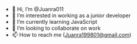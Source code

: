 - 👋 Hi, I’m @Juanra011
- 👀 I’m interested in working as a junior developer
- 🌱 I’m currently learning JavaScript
- 💞️ I’m looking to collaborate on work
- 📫 How to reach me (Juanra199801@gmail.com)

<!---
Juanra011/Juanra011 is a ✨ special ✨ repository because its `README.md` (this file) appears on your GitHub profile.
You can click the Preview link to take a look at your changes.
--->
